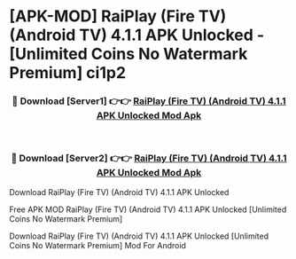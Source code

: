 # [APK-MOD] RaiPlay (Fire TV) (Android TV) 4.1.1 APK Unlocked - [Unlimited Coins No Watermark Premium] ci1p2



<div align="center">
<h3>🔴 Download [Server1] 👉👉 <a href="https://momento.my/?title=RaiPlay_(Fire_TV)_(Android_TV)_4.1.1_APK_Unlocked">RaiPlay (Fire TV) (Android TV) 4.1.1 APK Unlocked Mod Apk</a></h3><br>

<h3>🔴 Download [Server2] 👉👉 <a href="https://momento.my/?title=RaiPlay_(Fire_TV)_(Android_TV)_4.1.1_APK_Unlocked">RaiPlay (Fire TV) (Android TV) 4.1.1 APK Unlocked Mod Apk</a></h3>
</div>



Download RaiPlay (Fire TV) (Android TV) 4.1.1 APK Unlocked 

Free APK MOD RaiPlay (Fire TV) (Android TV) 4.1.1 APK Unlocked [Unlimited Coins No Watermark Premium]

Download RaiPlay (Fire TV) (Android TV) 4.1.1 APK Unlocked [Unlimited Coins No Watermark Premium] Mod For Android

